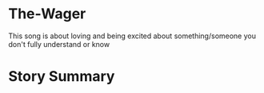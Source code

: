 # The-Wager
This song is about loving and being excited about something/someone you don't fully understand or know

# Story Summary
